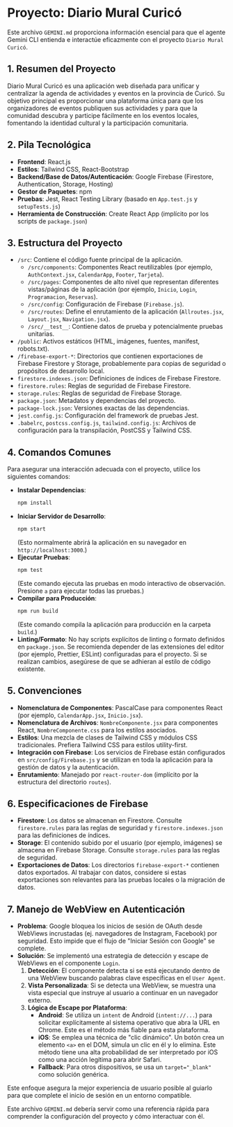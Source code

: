 # Proyecto: Diario Mural Curicó

Este archivo `GEMINI.md` proporciona información esencial para que el agente Gemini CLI entienda e interactúe eficazmente con el proyecto `Diario Mural Curicó`.

## 1. Resumen del Proyecto

Diario Mural Curicó es una aplicación web diseñada para unificar y centralizar la agenda de actividades y eventos en la provincia de Curicó. Su objetivo principal es proporcionar una plataforma única para que los organizadores de eventos publiquen sus actividades y para que la comunidad descubra y participe fácilmente en los eventos locales, fomentando la identidad cultural y la participación comunitaria.

## 2. Pila Tecnológica

*   **Frontend**: React.js
*   **Estilos**: Tailwind CSS, React-Bootstrap
*   **Backend/Base de Datos/Autenticación**: Google Firebase (Firestore, Authentication, Storage, Hosting)
*   **Gestor de Paquetes**: npm
*   **Pruebas**: Jest, React Testing Library (basado en `App.test.js` y `setupTests.js`)
*   **Herramienta de Construcción**: Create React App (implícito por los scripts de `package.json`)

## 3. Estructura del Proyecto

*   `/src`: Contiene el código fuente principal de la aplicación.
    *   `/src/components`: Componentes React reutilizables (por ejemplo, `AuthContext.jsx`, `CalendarApp`, `Footer`, `Tarjeta`).
    *   `/src/pages`: Componentes de alto nivel que representan diferentes vistas/páginas de la aplicación (por ejemplo, `Inicio`, `Login`, `Programacion`, `Reservas`).
    *   `/src/config`: Configuración de Firebase (`Firebase.js`).
    *   `/src/routes`: Define el enrutamiento de la aplicación (`Allroutes.jsx`, `Layout.jsx`, `Navigation.jsx`).
    *   `/src/__test__`: Contiene datos de prueba y potencialmente pruebas unitarias.
*   `/public`: Activos estáticos (HTML, imágenes, fuentes, manifest, robots.txt).
*   `/firebase-export-*`: Directorios que contienen exportaciones de Firebase Firestore y Storage, probablemente para copias de seguridad o propósitos de desarrollo local.
*   `firestore.indexes.json`: Definiciones de índices de Firebase Firestore.
*   `firestore.rules`: Reglas de seguridad de Firebase Firestore.
*   `storage.rules`: Reglas de seguridad de Firebase Storage.
*   `package.json`: Metadatos y dependencias del proyecto.
*   `package-lock.json`: Versiones exactas de las dependencias.
*   `jest.config.js`: Configuración del framework de pruebas Jest.
*   `.babelrc`, `postcss.config.js`, `tailwind.config.js`: Archivos de configuración para la transpilación, PostCSS y Tailwind CSS.

## 4. Comandos Comunes

Para asegurar una interacción adecuada con el proyecto, utilice los siguientes comandos:

*   **Instalar Dependencias**:
    ```bash
    npm install
    ```
*   **Iniciar Servidor de Desarrollo**:
    ```bash
    npm start
    ```
    (Esto normalmente abrirá la aplicación en su navegador en `http://localhost:3000`.)
*   **Ejecutar Pruebas**:
    ```bash
    npm test
    ```
    (Este comando ejecuta las pruebas en modo interactivo de observación. Presione `a` para ejecutar todas las pruebas.)
*   **Compilar para Producción**:
    ```bash
    npm run build
    ```
    (Este comando compila la aplicación para producción en la carpeta `build`.)
*   **Linting/Formato**:
    No hay scripts explícitos de linting o formato definidos en `package.json`. Se recomienda depender de las extensiones del editor (por ejemplo, Prettier, ESLint) configuradas para el proyecto. Si se realizan cambios, asegúrese de que se adhieran al estilo de código existente.

## 5. Convenciones

*   **Nomenclatura de Componentes**: PascalCase para componentes React (por ejemplo, `CalendarApp.jsx`, `Inicio.jsx`).
*   **Nomenclatura de Archivos**: `NombreComponente.jsx` para componentes React, `NombreComponente.css` para los estilos asociados.
*   **Estilos**: Una mezcla de clases de Tailwind CSS y módulos CSS tradicionales. Prefiera Tailwind CSS para estilos utility-first.
*   **Integración con Firebase**: Los servicios de Firebase están configurados en `src/config/Firebase.js` y se utilizan en toda la aplicación para la gestión de datos y la autenticación.
*   **Enrutamiento**: Manejado por `react-router-dom` (implícito por la estructura del directorio `routes`).

## 6. Especificaciones de Firebase

*   **Firestore**: Los datos se almacenan en Firestore. Consulte `firestore.rules` para las reglas de seguridad y `firestore.indexes.json` para las definiciones de índices.
*   **Storage**: El contenido subido por el usuario (por ejemplo, imágenes) se almacena en Firebase Storage. Consulte `storage.rules` para las reglas de seguridad.
*   **Exportaciones de Datos**: Los directorios `firebase-export-*` contienen datos exportados. Al trabajar con datos, considere si estas exportaciones son relevantes para las pruebas locales o la migración de datos.

## 7. Manejo de WebView en Autenticación

*   **Problema**: Google bloquea los inicios de sesión de OAuth desde WebViews incrustadas (ej. navegadores de Instagram, Facebook) por seguridad. Esto impide que el flujo de "Iniciar Sesión con Google" se complete.
*   **Solución**: Se implementó una estrategia de detección y escape de WebViews en el componente `Login`.
    1.  **Detección**: El componente detecta si se está ejecutando dentro de una WebView buscando palabras clave específicas en el `User Agent`.
    2.  **Vista Personalizada**: Si se detecta una WebView, se muestra una vista especial que instruye al usuario a continuar en un navegador externo.
    3.  **Lógica de Escape por Plataforma**:
        *   **Android**: Se utiliza un `intent` de Android (`intent://...`) para solicitar explícitamente al sistema operativo que abra la URL en Chrome. Este es el método más fiable para esta plataforma.
        *   **iOS**: Se emplea una técnica de "clic dinámico". Un botón crea un elemento `<a>` en el DOM, simula un clic en él y lo elimina. Este método tiene una alta probabilidad de ser interpretado por iOS como una acción legítima para abrir Safari.
        *   **Fallback**: Para otros dispositivos, se usa un `target="_blank"` como solución genérica.

Este enfoque asegura la mejor experiencia de usuario posible al guiarlo para que complete el inicio de sesión en un entorno compatible.

Este archivo `GEMINI.md` debería servir como una referencia rápida para comprender la configuración del proyecto y cómo interactuar con él.
